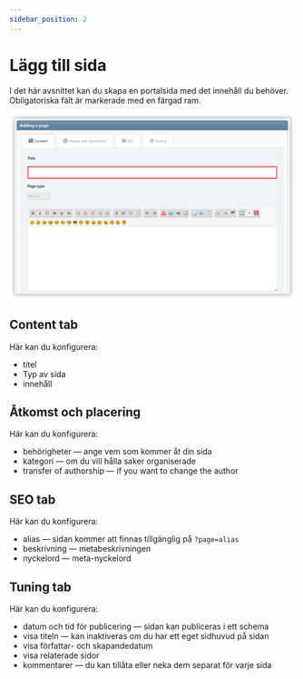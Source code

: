 ```yaml
---
sidebar_position: 2
---
```


# Lägg till sida
I det här avsnittet kan du skapa en portalsida med det innehåll du behöver. Obligatoriska fält är markerade med en färgad ram.

![Här lägger vi till en ny sida](new_page.png)

## Content tab
Här kan du konfigurera:
* titel
* Typ av sida
* innehåll

## Åtkomst och placering
Här kan du konfigurera:
* behörigheter — ange vem som kommer åt din sida
* kategori — om du vill hålla saker organiserade
* transfer of authorship — if you want to change the author

## SEO tab
Här kan du konfigurera:
* alias — sidan kommer att finnas tillgänglig på `?page=alias`
* beskrivning — metabeskrivningen
* nyckelord — meta-nyckelord

## Tuning tab
Här kan du konfigurera:
* datum och tid för publicering — sidan kan publiceras i ett schema
* visa titeln — kan inaktiveras om du har ett eget sidhuvud på sidan
* visa författar- och skapandedatum
* visa relaterade sidor
* kommentarer — du kan tillåta eller neka dem separat för varje sida
